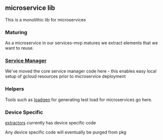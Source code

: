 ## microservice lib

This is a monolithic lib for microservices

### Maturing

As a microservice in our services-mvp matures we extract elements that
we want to reuse.

### [Service Manager](servicemanager)

We've moved the core service manager code here - 
this enables easy local setup of gcloud resources prior to microservice deployment

### Helpers

Tools such as [loadgen](../helpers/loadgen) for generating test load for microservices go here.

### Device Specific

[extractors](extractors) currently has device specific code

Any device specific code will eventually be purged from pkg 